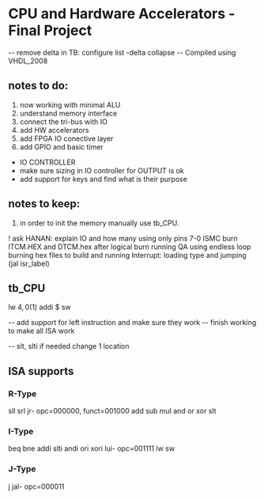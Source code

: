 # CPU and Hardware Accelerators - Final Project

-- remove delta in TB: configure list -delta collapse
-- Compiled using VHDL_2008

## notes to do:
1. now working with minimal ALU
2. understand memory interface
3. connect the tri-bus with IO
4. add HW accelerators
5. add FPGA IO conective layer
5. add GPIO and basic timer

- IO CONTROLLER
- make sure sizing in IO controller for OUTPUT is ok
- add support for keys and find what is their purpose

## notes to keep:
1. in order to init the memory manually use tb_CPU.


! ask HANAN: explain IO and how many 
using only pins 7-0
ISMC burn ITCM.HEX and DTCM.hex after logical burn
running QA using endless loop burning hex files to build and running
Interrupt: loading type and jumping (jal isr_label)

## tb_CPU
lw $4,0($1)
addi $
sw 

-- add support for left instruction and make sure they work
-- finish working to make all ISA work

-- slt, slti if needed change 1 location
## ISA supports
### R-Type
sll 
srl
jr- opc=000000, funct=001000
add
sub
mul
and
or
xor
slt
### I-Type
beq
bne
addi
slti
andi
ori
xori
lui- opc=001111
lw
sw
### J-Type
j
jal- opc=000011